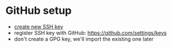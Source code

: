 # GitHub setup

- [create new SSH key](https://docs.github.com/en/free-pro-team@latest/github/authenticating-to-github/generating-a-new-ssh-key-and-adding-it-to-the-ssh-agent)
- register SSH key with GitHub: https://github.com/settings/keys
- don't create a GPG key, we'll import the existing one later
